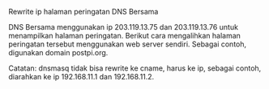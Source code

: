Rewrite ip halaman peringatan DNS Bersama

DNS Bersama menggunakan ip 203.119.13.75 dan 203.119.13.76 untuk menampilkan halaman peringatan. Berikut cara mengalihkan halaman peringatan tersebut menggunakan web server sendiri. Sebagai contoh, digunakan domain postpi.org.

Catatan: dnsmasq tidak bisa rewrite ke cname, harus ke ip, sebagai contoh, diarahkan ke ip 192.168.11.1 dan 192.168.11.2.
